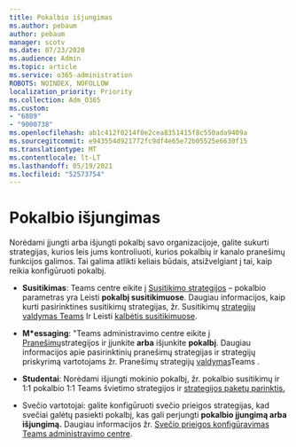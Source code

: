 ```yaml
---
title: Pokalbio išjungimas
ms.author: pebaum
author: pebaum
manager: scotv
ms.date: 07/23/2020
ms.audience: Admin
ms.topic: article
ms.service: o365-administration
ROBOTS: NOINDEX, NOFOLLOW
localization_priority: Priority
ms.collection: Adm_O365
ms.custom:
- "6889"
- "9000738"
ms.openlocfilehash: ab1c412f0214f0e2cea8351415f8c550ada9409a
ms.sourcegitcommit: e943554d921772fc9df4e65e72b05525e6630f15
ms.translationtype: MT
ms.contentlocale: lt-LT
ms.lasthandoff: 05/19/2021
ms.locfileid: "52573754"
---
```

# <a name="disable-chat"></a>Pokalbio išjungimas

Norėdami įjungti arba išjungti pokalbį savo organizacijoje, galite sukurti strategijas, kurios leis jums kontroliuoti, kurios pokalbių ir kanalo pranešimų funkcijos galimos. Tai galima atlikti keliais būdais, atsižvelgiant į tai, kaip reikia konfigūruoti pokalbį.

- **Susitikimas**: Teams centre eikite į [Susitikimo strategijos](https://admin.teams.microsoft.com/) – pokalbio parametras yra Leisti **pokalbį susitikimuose**. Daugiau informacijos, kaip kurti pasirinktines susitikimų strategijas, žr. Susitikimų [strategijų valdymas Teams](/microsoftteams/meeting-policies-in-teams) Ir Leisti [kalbėtis susitikimuose](/microsoftteams/meeting-policies-in-teams#allow-chat-in-meetings).

- **M*essaging**: "Teams administravimo centre eikite į [Pranešimų](https://admin.teams.microsoft.com/)strategijos ir įjunkite **arba** išjunkite **pokalbį**. Daugiau informacijos apie pasirinktinių pranešimų strategijas ir strategijų priskyrimą vartotojams žr. Pranešimų strategijų [valdymas](/microsoftteams/messaging-policies-in-teams)Teams .

- **Studentai**: Norėdami išjungti mokinio pokalbį, žr. pokalbio susitikimų ir 1:1 pokalbio 1:1 Teams švietimo strategijos ir [strategijos paketų parinktis.](/microsoftteams/policy-packages-edu)

- Svečio vartotojai: galite konfigūruoti svečio prieigos strategijas, kad svečiai galėtų pasiekti pokalbį, kas gali perjungti **pokalbio įjungimą arba** **išjungimą.** Daugiau informacijos žr. [Svečio prieigos konfigūravimas Teams administravimo centre](/microsoftteams/set-up-guests#configure-guest-access-in-the-teams-admin-center).




